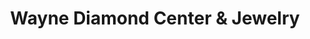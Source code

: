 ---
title: "Wayne Diamond Center & Jewelry"
url: /wayne/wayne-diamond-center-and-jewelry/
shop: jewelry
---